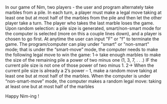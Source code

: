 In our game of Nim, two players - the user and program alternately take marbles from a pile. In each turn, a
player must make a legal move taking at least one but at most half of the marbles
from the pile and then let the other player take a turn. The player who takes the
last marble loses the game.
Upon random selection: a pile size is generated, smart/non-smart mode for the computer is selected 
(more on this a couple lines down), and a player is chosen to go first.
At anytime the user can input "F" or "f" to terminate the game.
The program/computer can play under "smart" or "non-smart" mode; that is
under the “smart-move” mode, the computer needs to make the following
legal move to win the game: 1-> take enough marbles to make the size of the remaining pile a
power of two minus one (1, 3, 7, . . .) IF the current pile size is not one of those power
of two minus 1. 2-> When the current pile size is already a 2’s power – 1, make a
random move taking at least one but at most half of the marbles.
When the computer is under “non-smart-move” mode,
the computer makes a random legal move: taking at least one but at most
half of the marbles

Happy Nim-ing !
